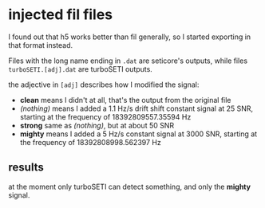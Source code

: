 # injected fil files 
I found out that h5 works better than fil generally, so I started exporting in
that format instead.

Files with the long name ending in `.dat` are seticore's outputs, while files
`turboSETI.[adj].dat` are turboSETI outputs. 

the adjective in `[adj]` describes how I modified the signal:
- **clean** means I didn't at all, that's the output from the original file
- _(nothing)_ means I added a 1.1 Hz/s drift shift constant signal at 25 SNR,
  starting at the frequency of 18392809557.35594 Hz
- **strong** same as _(nothing)_, but at about 50 SNR
- **mighty** means I added a 5 Hz/s constant signal at 3000 SNR, starting at the
  frequency of 18392808998.562397 Hz

## results
at the moment only turboSETI can detect something, and only the **mighty**
signal.
